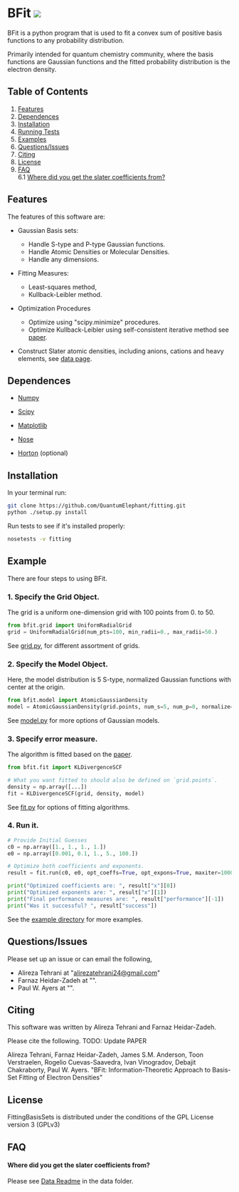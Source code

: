 BFit <a href='https://docs.python.org/3.5/'><img src='https://img.shields.io/badge/python-3.5-blue.svg'></a>
===================

BFit is a python program that is used to fit a convex sum of 
positive basis functions to any probability distribution. 

Primarily intended for quantum chemistry community, where the basis functions are Gaussian functions and the 
fitted probability distribution is the electron density.

## Table of Contents
1. [Features](#features)
2. [Dependences](#dependences)
3. [Installation](#installation)
4. [Running Tests](#runningtests)
5. [Examples](#examples)  
6. [Questions/Issues](#questionsissues)
6. [Citing](#citing)
7. [License](#license)
8. [FAQ](#faq)  
    6.1 [Where did you get the slater coefficients from?](#where-did-you-get-the-slater-coefficients-from?)  


## Features 
The features of this software are:

* Gaussian Basis sets:
    * Handle S-type and P-type Gaussian functions.
    * Handle Atomic Densities or Molecular Densities. 
    * Handle any dimensions.

* Fitting Measures:
    * Least-squares method,
    * Kullback-Leibler method.

* Optimization Procedures
    * Optimize using "scipy.minimize" procedures.
    * Optimize Kullback-Leibler using self-consistent iterative method see [paper](#citing).

* Construct Slater atomic densities, including anions, cations and heavy elements, see [data page](data/README.md).


## Dependences 
* [Numpy](http://www.numpy.org/) 

* [Scipy](https://www.scipy.org/)

* [Matplotlib](https://matplotlib.org/)

* [Nose](http://nose.readthedocs.io/en/latest/)

* [Horton](https://theochem.github.io/horton/2.1.0/index.html) (optional)

## Installation
In your terminal run:

```bash
git clone https://github.com/QuantumElephant/fitting.git
python ./setup.py install
```

Run tests to see if it's installed properly:
```bash
nosetests -v fitting
```

## Example
There are four steps to using BFit.

### 1. Specify the Grid Object.
The grid is a uniform one-dimension grid with 100 points from 0. to 50.
```python
from bfit.grid import UniformRadialGrid
grid = UniformRadialGrid(num_pts=100, min_radii=0., max_radii=50.)
```
See [grid.py](bfit/grid.py), for different assortment of grids.

### 2. Specify the Model Object.
Here, the model distribution is 5 S-type, normalized Gaussian functions with center at the origin.
```python
from bfit.model import AtomicGaussianDensity
model = AtomicGaussianDensity(grid.points, num_s=5, num_p=0, normalize=True)
```
See [model.py](bfit/model.py) for more options of Gaussian models.

### 3. Specify error measure.
The algorithm is fitted based on the [paper](#citing).
```python
from bfit.fit import KLDivergenceSCF

# What you want fitted to should also be defined on `grid.points`.
density = np.array([...]) 
fit = KLDivergenceSCF(grid, density, model)
```
See [fit.py](bfit/fit.py) for options of fitting algorithms.

### 4. Run it.
```python
# Provide Initial Guesses
c0 = np.array([1., 1., 1., 1.])
e0 = np.array([0.001, 0.1, 1., 5., 100.])

# Optimize both coefficients and exponents.
result = fit.run(c0, e0, opt_coeffs=True, opt_expons=True, maxiter=1000)

print("Optimized coefficients are: ", result["x"][0])
print("Optimized exponents are: ", result["x"][1])
print("Final performance measures are: ", result["performance"][-1])
print("Was it successful? ", result["success"])
```
See the [example directory](examples/) for more examples.


## Questions/Issues
Please set up an issue or can email the following, 
- Alireza Tehrani at "alirezatehrani24@gmail.com"
- Farnaz Heidar-Zadeh at "".
- Paul W. Ayers at "". 

## Citing 
This software was written by Alireza Tehrani and Farnaz Heidar-Zadeh.

Please cite the following.
TODO: Update PAPER

Alireza Tehrani, Farnaz Heidar-Zadeh, James S.M. Anderson, Toon Verstraelen, Rogelio Cuevas-Saavedra, Ivan Vinogradov, Debajit Chakraborty, Paul W. Ayers. "BFit: Information-Theoretic Approach to Basis-Set Fitting of Electron Densities"


## License 
FittingBasisSets is distributed under the conditions of the GPL License 
version 3 (GPLv3)

## FAQ 
#### Where did you get the slater coefficients from?
Please see [Data Readme](data/) in the data folder.
